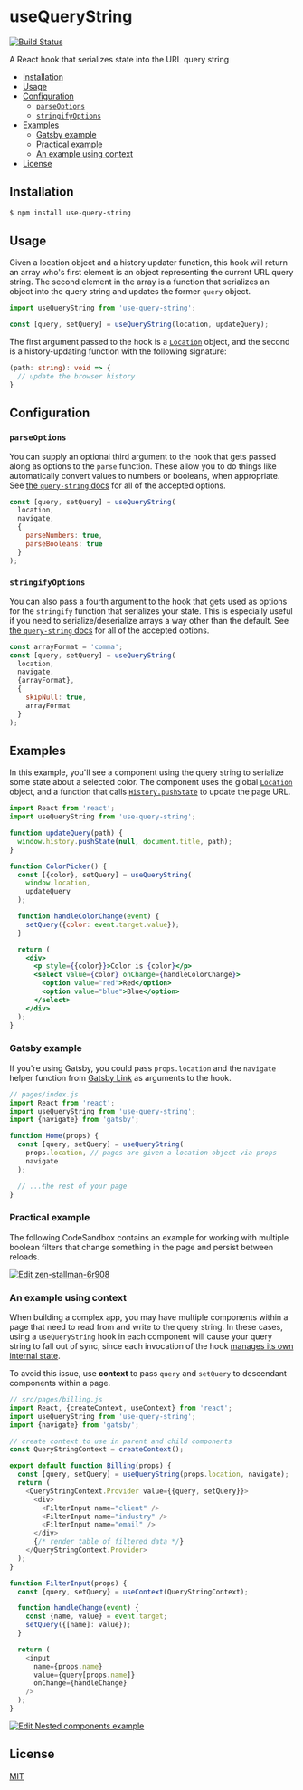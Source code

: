 # useQueryString

[![Build Status](https://github.com/trevorblades/use-query-string/workflows/Node%20CI/badge.svg)](https://github.com/trevorblades/use-query-string/actions)

A React hook that serializes state into the URL query string

- [Installation](#installation)
- [Usage](#usage)
- [Configuration](#configuration)
  - [`parseOptions`](#parseoptions)
  - [`stringifyOptions`](#stringifyoptions)
- [Examples](#examples)
  - [Gatsby example](#gatsby-example)
  - [Practical example](#practical-example)
  - [An example using context](#an-example-using-context)
- [License](#license)

## Installation

```bash
$ npm install use-query-string
```

## Usage

Given a location object and a history updater function, this hook will return an array who's first element is an object representing the current URL query string. The second element in the array is a function that serializes an object into the query string and updates the former `query` object.

```js
import useQueryString from 'use-query-string';

const [query, setQuery] = useQueryString(location, updateQuery);
```

The first argument passed to the hook is a [`Location`](https://developer.mozilla.org/en-US/docs/Web/API/Location) object, and the second is a history-updating function with the following signature:

```ts
(path: string): void => {
  // update the browser history
}
```

## Configuration

### `parseOptions`

You can supply an optional third argument to the hook that gets passed along as options to the `parse` function. These allow you to do things like automatically convert values to numbers or booleans, when appropriate. See [the `query-string` docs](https://github.com/sindresorhus/query-string#parsestring-options) for all of the accepted options.

```js
const [query, setQuery] = useQueryString(
  location,
  navigate,
  {
    parseNumbers: true,
    parseBooleans: true
  }
);
```

### `stringifyOptions`

You can also pass a fourth argument to the hook that gets used as options for the `stringify` function that serializes your state. This is especially useful if you need to serialize/deserialize arrays a way other than the default. See [the `query-string` docs](https://github.com/sindresorhus/query-string#stringifyobject-options) for all of the accepted options.

```js
const arrayFormat = 'comma';
const [query, setQuery] = useQueryString(
  location,
  navigate,
  {arrayFormat},
  {
    skipNull: true,
    arrayFormat
  }
);
```

## Examples

In this example, you'll see a component using the query string to serialize some state about a selected color. The component uses the global [`Location`](https://developer.mozilla.org/en-US/docs/Web/API/Location) object, and a function that calls [`History.pushState`](https://developer.mozilla.org/en-US/docs/Web/API/History/pushState) to update the page URL.

```jsx
import React from 'react';
import useQueryString from 'use-query-string';

function updateQuery(path) {
  window.history.pushState(null, document.title, path);
}

function ColorPicker() {
  const [{color}, setQuery] = useQueryString(
    window.location,
    updateQuery
  );

  function handleColorChange(event) {
    setQuery({color: event.target.value});
  }

  return (
    <div>
      <p style={{color}}>Color is {color}</p>
      <select value={color} onChange={handleColorChange}>
        <option value="red">Red</option>
        <option value="blue">Blue</option>
      </select>
    </div>
  );
}
```

### Gatsby example

If you're using Gatsby, you could pass `props.location` and the `navigate` helper function from [Gatsby Link](https://www.gatsbyjs.org/docs/gatsby-link/) as arguments to the hook.

```js
// pages/index.js
import React from 'react';
import useQueryString from 'use-query-string';
import {navigate} from 'gatsby';

function Home(props) {
  const [query, setQuery] = useQueryString(
    props.location, // pages are given a location object via props
    navigate
  );

  // ...the rest of your page
}
```

### Practical example

The following CodeSandbox contains an example for working with multiple boolean filters that change something in the page and persist between reloads.

[![Edit zen-stallman-6r908](https://codesandbox.io/static/img/play-codesandbox.svg)](https://codesandbox.io/s/zen-stallman-6r908?fontsize=14&hidenavigation=1&theme=dark)

### An example using context

When building a complex app, you may have multiple components within a page that need to read from and write to the query string. In these cases, using a `useQueryString` hook in each component will cause your query string to fall out of sync, since each invocation of the hook [manages its own internal state](./src/index.ts#L14).

To avoid this issue, use **context** to pass `query` and `setQuery` to descendant components within a page.

```js
// src/pages/billing.js
import React, {createContext, useContext} from 'react';
import useQueryString from 'use-query-string';
import {navigate} from 'gatsby';

// create context to use in parent and child components
const QueryStringContext = createContext();

export default function Billing(props) {
  const [query, setQuery] = useQueryString(props.location, navigate);
  return (
    <QueryStringContext.Provider value={{query, setQuery}}>
      <div>
        <FilterInput name="client" />
        <FilterInput name="industry" />
        <FilterInput name="email" />
      </div>
      {/* render table of filtered data */}
    </QueryStringContext.Provider>
  );
}

function FilterInput(props) {
  const {query, setQuery} = useContext(QueryStringContext);

  function handleChange(event) {
    const {name, value} = event.target;
    setQuery({[name]: value});
  }

  return (
    <input
      name={props.name}
      value={query[props.name]}
      onChange={handleChange}
    />
  );
}
```

[![Edit Nested components example](https://codesandbox.io/static/img/play-codesandbox.svg)](https://codesandbox.io/s/nested-components-example-fyed0?fontsize=14&hidenavigation=1&theme=dark)

## License

[MIT](./LICENSE)
